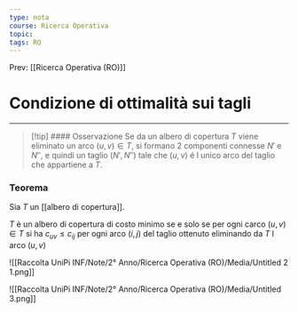 ```yaml
---
type: nota
course: Ricerca Operativa
topic: 
tags: RO
---
```


Prev: [[Ricerca Operativa (RO)]]

# Condizione di ottimalità sui tagli
---

>[!tip] #### Osservazione
>Se da un albero di copertura $T$ viene eliminato un arco $(u,v) \in T$, si formano 2 componenti connesse $N'$ e $N''$, e quindi un taglio $(N',N'')$ tale che $(u,v)$ é l unico arco del taglio che appartiene a $T$.

### Teorema

Sia $T$ un [[albero di copertura]].

$T$ è un albero di copertura di costo minimo se e solo se per ogni carco $(u,v) \in T$ si ha $c_{uv} \leq c_{ij}$ per ogni arco $(i,j)$ del taglio ottenuto eliminando da $T$ l arco $(u,v)$

![[Raccolta UniPi INF/Note/2° Anno/Ricerca Operativa (RO)/Media/Untitled 2 1.png]]

![[Raccolta UniPi INF/Note/2° Anno/Ricerca Operativa (RO)/Media/Untitled 3.png]]
